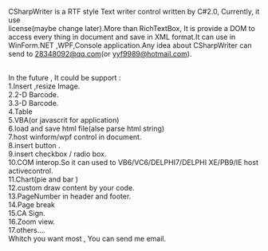 
CSharpWriter  is a RTF style Text writer control written by C#2.0, Currently,   it use    
<LGPL> license(maybe change later).More than RichTextBox, It is provide a DOM to access every thing in document and save in XML format.It can use in WinForm.NET ,WPF,Console application.Any idea about CSharpWriter can send to 28348092@qq.com(or yyf9989@hotmail.com).

<br/>In the future , It could be support :
<br/>1.Insert ,resize Image.
<br/>2.2-D Barcode.
<br/>3.3-D Barcode.
<br/>4.Table 
<br/>5.VBA(or javascrit for application)
<br/>6.load and save html file(alse parse html string)
<br/>7.host winform/wpf control in document.
<br/>8.insert button .
<br/>9.insert checkbox / radio box.
<br/>10.COM interop.So it can used to VB6/VC6/DELPHI7/DELPHI XE/PB9/IE host activecontrol.
<br/>11.Chart(pie and bar )
<br/>12.custom draw content by your code.
<br/>13.PageNumber in header and footer.
<br/>14.Page break
<br/>15.CA Sign.
<br/>16.Zoom view.
<br/>17.others....
<br/>Whitch you want most , You can send  me email.
